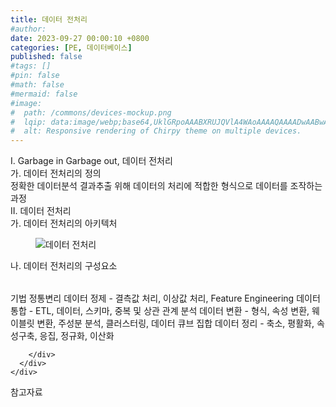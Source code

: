 ```yaml
---
title: 데이터 전처리
#author: 
date: 2023-09-27 00:00:10 +0800
categories: [PE, 데이터베이스]
published: false
#tags: []
#pin: false
#math: false
#mermaid: false
#image:
#  path: /commons/devices-mockup.png
#  lqip: data:image/webp;base64,UklGRpoAAABXRUJQVlA4WAoAAAAQAAAADwAABwAAQUxQSDIAAAARL0AmbZurmr57yyIiqE8oiG0bejIYEQTgqiDA9vqnsUSI6H+oAERp2HZ65qP/VIAWAFZQOCBCAAAA8AEAnQEqEAAIAAVAfCWkAALp8sF8rgRgAP7o9FDvMCkMde9PK7euH5M1m6VWoDXf2FkP3BqV0ZYbO6NA/VFIAAAA
#  alt: Responsive rendering of Chirpy theme on multiple devices.
---
```


<div class="post-wrap">
  <div class="para">
    <div class="para-title">
      I. Garbage in Garbage out, 데이터 전처리
    </div>
    <div class="para-cntnt">
      <div class="para">
        <div class="para-title">
          가. 데이터 전처리의 정의
        </div>
        <div class="para-cntnt">
            정확한 데이터분석 결과추출 위해 데이터의 처리에 적합한 형식으로 데이터를 조작하는 과정
        </div>
      </div>
    </div>
  </div>
  
  <div class="para">
    <div class="para-title">
      II. 데이터 전처리
    </div>
    <div class="para-cntnt">
      <div class="para">
        <div class="para-title">
          가. 데이터 전처리의 아키텍처
        </div>
        <div class="para-cntnt">
          <figure class="post-figure">
            <img src="/assets/img/posts/데이터-전처리.png" alt="데이터 전처리">
<!--            <figcaption>Source: Unveiling the Metaverse: Exploring Emerging Trends, Multifaceted Perspectives, and Future Challenges</figcaption>-->
          </figure>
        </div>
      </div>
      <div class="para">
        <div class="para-title">
          나. 데이터 전처리의 구성요소
        </div>
        <div class="para-cntnt">
          <table class="post-table">
          </table>
          기법 정통변리
  데이터 정제 - 결측값 처리, 이상값 처리, Feature Engineering
  데이터 통합 - ETL, 데이터, 스키마, 중복 및 상관 관계 분석
  데이터 변환 - 형식, 속성 변환, 웨이블릿 변환, 주성분 분석, 클러스터링, 데이터 큐브 집합
  데이터 정리 - 축소, 평활화, 속성구축, 응집, 정규화, 이산화

        </div>
      </div>
    </div>
  </div>

  <div class="refr-wrap">
    <div class="refr-title">
        참고자료
    </div>
    <ol class="refr-list">
    <!--    <li>(나현식, 최대선) <a target="_blank" href="https://scienceon.kisti.re.kr/commons/util/originalView.do?cn=JAKO202225948430499&oCn=JAKO202225948430499&dbt=JAKO&journal=NJOU00291864">메타버스 보안 위협 요소 및 대응 방안 검토</a></li>-->
    <!--    <li>(M. Uddin, S. Manickam, H. Ullah, M. Obaidat and A. Dandoush) <a target="_blank" href="https://ieeexplore.ieee.org/abstract/document/10138386">Unveiling the Metaverse: Exploring Emerging Trends, Multifaceted Perspectives, and Future Challenges</a></li>-->
    </ol>
  </div>
</div>
